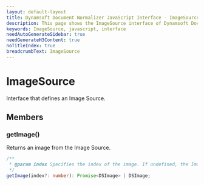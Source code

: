 ```yaml
---
layout: default-layout
title: Dynamsoft Document Normalizer JavaScript Interface - ImageSource
description: This page shows the ImageSource interface of Dynamsoft Document Normalizer for JavaScript.
keywords: ImageSource, javascript, interface
needAutoGenerateSidebar: true
needGenerateH3Content: true
noTitleIndex: true
breadcrumbText: ImageSource
---
```


# ImageSource

Interface that defines an Image Source.

## Members

### getImage()

Returns an image from the Image Source.

```typescript
/**
 * @param index Specifies the index of the image. If undefined, the Image Source will determine which image to return.
 */ 
getImage(index?: number): Promise<DSImage> | DSImage;
```
